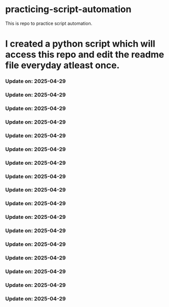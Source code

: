 # practicing-script-automation
This is repo to practice script automation.
# I created a python script which will access this repo and edit the readme file everyday atleast once.

### Update on: 2025-04-29
### Update on: 2025-04-29
### Update on: 2025-04-29
### Update on: 2025-04-29
### Update on: 2025-04-29
### Update on: 2025-04-29
### Update on: 2025-04-29
### Update on: 2025-04-29
### Update on: 2025-04-29
### Update on: 2025-04-29
### Update on: 2025-04-29
### Update on: 2025-04-29
### Update on: 2025-04-29
### Update on: 2025-04-29
### Update on: 2025-04-29
### Update on: 2025-04-29
### Update on: 2025-04-29